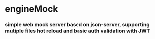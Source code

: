 # engineMock
### simple web mock server based on json-server, supporting mutiple files hot reload and basic auth validation with JWT
